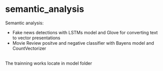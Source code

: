 # semantic_analysis
Semantic analysis: <br>
* Fake news detections with LSTMs model and Glove for converting text to vector presentations
* Movie Review positve and negative classifier with Bayens model and CountVectorizer
<br>
The trainning works locate in model folder
